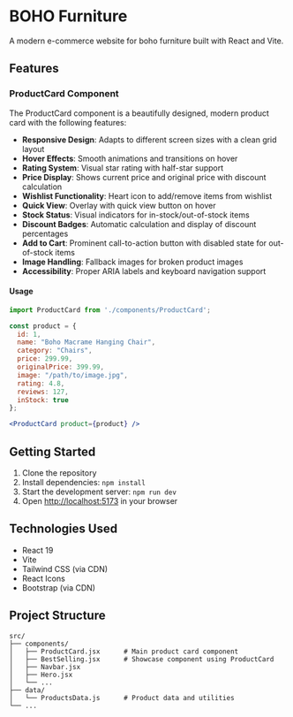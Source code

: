 # BOHO Furniture

A modern e-commerce website for boho furniture built with React and Vite.

## Features

### ProductCard Component

The ProductCard component is a beautifully designed, modern product card with the following features:

- **Responsive Design**: Adapts to different screen sizes with a clean grid layout
- **Hover Effects**: Smooth animations and transitions on hover
- **Rating System**: Visual star rating with half-star support
- **Price Display**: Shows current price and original price with discount calculation
- **Wishlist Functionality**: Heart icon to add/remove items from wishlist
- **Quick View**: Overlay with quick view button on hover
- **Stock Status**: Visual indicators for in-stock/out-of-stock items
- **Discount Badges**: Automatic calculation and display of discount percentages
- **Add to Cart**: Prominent call-to-action button with disabled state for out-of-stock items
- **Image Handling**: Fallback images for broken product images
- **Accessibility**: Proper ARIA labels and keyboard navigation support

#### Usage

```jsx
import ProductCard from './components/ProductCard';

const product = {
  id: 1,
  name: "Boho Macrame Hanging Chair",
  category: "Chairs",
  price: 299.99,
  originalPrice: 399.99,
  image: "/path/to/image.jpg",
  rating: 4.8,
  reviews: 127,
  inStock: true
};

<ProductCard product={product} />
```

## Getting Started

1. Clone the repository
2. Install dependencies: `npm install`
3. Start the development server: `npm run dev`
4. Open [http://localhost:5173](http://localhost:5173) in your browser

## Technologies Used

- React 19
- Vite
- Tailwind CSS (via CDN)
- React Icons
- Bootstrap (via CDN)

## Project Structure

```
src/
├── components/
│   ├── ProductCard.jsx      # Main product card component
│   ├── BestSelling.jsx      # Showcase component using ProductCard
│   ├── Navbar.jsx
│   ├── Hero.jsx
│   └── ...
├── data/
│   └── ProductsData.js      # Product data and utilities
└── ...
```

